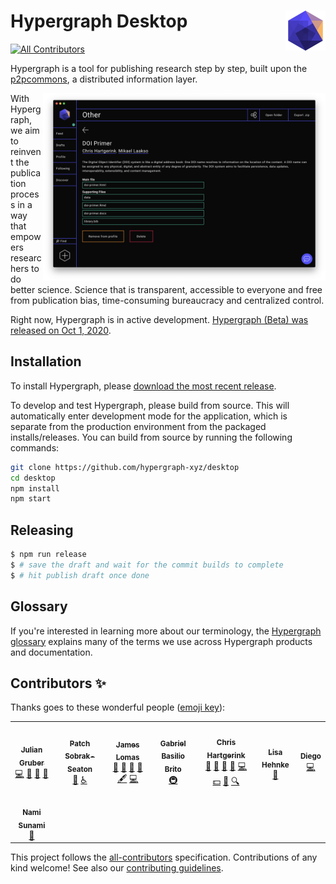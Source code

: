 # Hypergraph Desktop <img src="https://raw.githubusercontent.com/hypergraph-xyz/design/main/hypergraph-logomark-1024-square.png" align="right" height="64" />

<!-- ALL-CONTRIBUTORS-BADGE:START - Do not remove or modify this section -->

[![All Contributors](https://img.shields.io/badge/all_contributors-8-orange.svg?style=flat-square)](#contributors-)

<!-- ALL-CONTRIBUTORS-BADGE:END -->

Hypergraph is a tool for publishing research step by step, built upon the [p2pcommons](https://p2pcommons.com), a distributed information layer.

<img src="/docs/screenshots/screenshot-content.png" align="right" height="300" />

With Hypergraph, we aim to reinvent the publication process in a way that empowers researchers to do better science. Science that is transparent, accessible to everyone and free from publication bias, time-consuming bureaucracy and centralized control.

Right now, Hypergraph is in active development. [Hypergraph (Beta) was released on Oct 1, 2020](https://blog.libscie.org/introducing-hypergraph-beta/).

## Installation

To install Hypergraph, please [download the most recent release](https://github.com/hypergraph-xyz/desktop/releases).

To develop and test Hypergraph, please build from source. This will automatically enter development mode for the application, which is separate from the production environment from the packaged installs/releases. You can build from source by running the following commands:

```bash
git clone https://github.com/hypergraph-xyz/desktop
cd desktop
npm install
npm start
```

## Releasing

```bash
$ npm run release
$ # save the draft and wait for the commit builds to complete
$ # hit publish draft once done
```

## Glossary

If you're interested in learning more about our terminology, the [Hypergraph glossary](https://www.notion.so/Glossary-d4bdf18fb4624c049c7a2663559ef5ad) explains many of the terms we use across Hypergraph products and documentation.

## Contributors ✨

Thanks goes to these wonderful people ([emoji key](https://allcontributors.org/docs/en/emoji-key)):

<!-- ALL-CONTRIBUTORS-LIST:START - Do not remove or modify this section -->
<!-- prettier-ignore-start -->
<!-- markdownlint-disable -->
<table>
  <tr>
    <td align="center"><a href="http://twitter.com/juliangruber/"><img src="https://avatars2.githubusercontent.com/u/10247?v=4" width="100px;" alt=""/><br /><sub><b>Julian Gruber</b></sub></a><br /><a href="https://github.com/hypergraph-xyz/desktop/commits?author=juliangruber" title="Code">💻</a> <a href="https://github.com/hypergraph-xyz/desktop/commits?author=juliangruber" title="Documentation">📖</a> <a href="#ideas-juliangruber" title="Ideas, Planning, & Feedback">🤔</a> <a href="#maintenance-juliangruber" title="Maintenance">🚧</a></td>
    <td align="center"><a href="http://sobrakseaton.com"><img src="https://avatars3.githubusercontent.com/u/28573875?v=4" width="100px;" alt=""/><br /><sub><b>Patch Sobrak-Seaton</b></sub></a><br /><a href="#design-psobrakseaton" title="Design">🎨</a> <a href="#a11y-psobrakseaton" title="Accessibility">️️️️♿️</a></td>
    <td align="center"><a href="https://github.com/jameslibscie"><img src="https://avatars2.githubusercontent.com/u/59870484?v=4" width="100px;" alt=""/><br /><sub><b>James Lomas</b></sub></a><br /><a href="#projectManagement-jameslibscie" title="Project Management">📆</a> <a href="#ideas-jameslibscie" title="Ideas, Planning, & Feedback">🤔</a> <a href="https://github.com/hypergraph-xyz/desktop/issues?q=author%3Ajameslibscie" title="Bug reports">🐛</a> <a href="#userTesting-jameslibscie" title="User Testing">📓</a> <a href="#content-jameslibscie" title="Content">🖋</a> <a href="https://github.com/hypergraph-xyz/desktop/commits?author=jameslibscie" title="Code">💻</a></td>
    <td align="center"><a href="https://www.linkedin.com/in/gabriel-basilio-brito"><img src="https://avatars1.githubusercontent.com/u/8752823?v=4" width="100px;" alt=""/><br /><sub><b>Gabriel Basilio Brito</b></sub></a><br /><a href="#infra-GabrielBB" title="Infrastructure (Hosting, Build-Tools, etc)">🚇</a></td>
    <td align="center"><a href="https://chjh.nl"><img src="https://avatars0.githubusercontent.com/u/2946344?v=4" width="100px;" alt=""/><br /><sub><b>Chris Hartgerink</b></sub></a><br /><a href="#ideas-chartgerink" title="Ideas, Planning, & Feedback">🤔</a> <a href="https://github.com/hypergraph-xyz/desktop/issues?q=author%3Achartgerink" title="Bug reports">🐛</a> <a href="#userTesting-chartgerink" title="User Testing">📓</a> <a href="#maintenance-chartgerink" title="Maintenance">🚧</a> <a href="https://github.com/hypergraph-xyz/desktop/commits?author=chartgerink" title="Code">💻</a> <a href="#financial-chartgerink" title="Financial">💵</a> <a href="#business-chartgerink" title="Business development">💼</a> <a href="#fundingFinding-chartgerink" title="Funding Finding">🔍</a></td>
    <td align="center"><a href="https://dataplanes.org"><img src="https://avatars1.githubusercontent.com/u/18530815?v=4" width="100px;" alt=""/><br /><sub><b>Lisa Hehnke</b></sub></a><br /><a href="https://github.com/hypergraph-xyz/desktop/commits?author=lhehnke" title="Documentation">📖</a></td>
    <td align="center"><a href="http://dpaez.github.io/"><img src="https://avatars0.githubusercontent.com/u/837500?v=4" width="100px;" alt=""/><br /><sub><b>Diego</b></sub></a><br /><a href="https://github.com/hypergraph-xyz/desktop/commits?author=dpaez" title="Code">💻</a></td>
  </tr>
  <tr>
    <td align="center"><a href="http://naoyukisunami.com"><img src="https://avatars2.githubusercontent.com/u/17035406?v=4" width="100px;" alt=""/><br /><sub><b>Nami Sunami</b></sub></a><br /><a href="#ideas-nsunami" title="Ideas, Planning, & Feedback">🤔</a></td>
  </tr>
</table>

<!-- markdownlint-enable -->
<!-- prettier-ignore-end -->

<!-- ALL-CONTRIBUTORS-LIST:END -->

This project follows the [all-contributors](https://github.com/all-contributors/all-contributors) specification. Contributions of any kind welcome! See also our [contributing guidelines](CONTRIBUTING.md).
